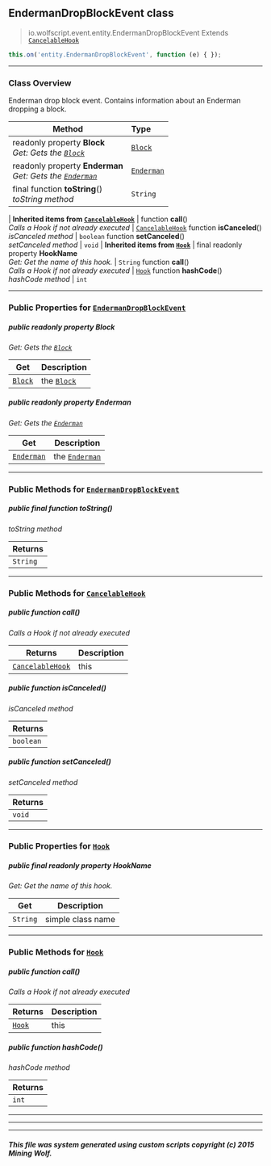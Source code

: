 ## EndermanDropBlockEvent __class__

>io.wolfscript.event.entity.EndermanDropBlockEvent
>Extends [`CancelableHook`](../../hook/CancelableHook.md)
``` javascript
this.on('entity.EndermanDropBlockEvent', function (e) { });
```


---

### Class Overview

Enderman drop block event. Contains information about an Enderman dropping a block.

Method | Type   
--- | :--- 
 readonly property __Block__ <br> _Get: Gets the [`Block`](../../api/world/blocks/Block.md)_ | [`Block`](../../api/world/blocks/Block.md)
 readonly property __Enderman__ <br> _Get: Gets the [`Enderman`](../../api/entity/living/monster/Enderman.md)_ | [`Enderman`](../../api/entity/living/monster/Enderman.md)
final function __toString__() <br> _toString method_ | `String`
 |
__Inherited items from [`CancelableHook`](../../hook/CancelableHook.md)__ |
 function __call__() <br> _Calls a Hook if not already executed_ | [`CancelableHook`](../../hook/CancelableHook.md)
 function __isCanceled__() <br> _isCanceled method_ | `boolean`
 function __setCanceled__() <br> _setCanceled method_ | `void`
 |
__Inherited items from [`Hook`](../../hook/Hook.md)__ |
final readonly property __HookName__ <br> _Get: Get the name of this hook._ | `String`
 function __call__() <br> _Calls a Hook if not already executed_ | [`Hook`](../../hook/Hook.md)
 function __hashCode__() <br> _hashCode method_ | `int`







---


### Public Properties for [`EndermanDropBlockEvent`](EndermanDropBlockEvent.md)

##### <a id='block'></a>public  readonly property __Block__

_Get: Gets the [`Block`](../../api/world/blocks/Block.md)_

Get | Description
--- | --- 
[`Block`](../../api/world/blocks/Block.md) | the [`Block`](../../api/world/blocks/Block.md)



##### <a id='enderman'></a>public  readonly property __Enderman__

_Get: Gets the [`Enderman`](../../api/entity/living/monster/Enderman.md)_

Get | Description
--- | --- 
[`Enderman`](../../api/entity/living/monster/Enderman.md) | the [`Enderman`](../../api/entity/living/monster/Enderman.md)



---

### Public Methods for [`EndermanDropBlockEvent`](EndermanDropBlockEvent.md)

##### <a id='tostring'></a>public final function __toString__()

_toString method_

Returns | 
--- | 
`String` |


---

### Public Methods for [`CancelableHook`](../../hook/CancelableHook.md)

##### <a id='call'></a>public  function __call__()

_Calls a Hook if not already executed_

Returns | Description
--- | --- 
[`CancelableHook`](../../hook/CancelableHook.md) | this


##### <a id='iscanceled'></a>public  function __isCanceled__()

_isCanceled method_

Returns | 
--- | 
`boolean` |


##### <a id='setcanceled'></a>public  function __setCanceled__()

_setCanceled method_

Returns | 
--- | 
`void` |


---

### Public Properties for [`Hook`](../../hook/Hook.md)

##### <a id='hookname'></a>public final readonly property __HookName__

_Get: Get the name of this hook._

Get | Description
--- | --- 
`String` | simple class name



---

### Public Methods for [`Hook`](../../hook/Hook.md)

##### <a id='call'></a>public  function __call__()

_Calls a Hook if not already executed_

Returns | Description
--- | --- 
[`Hook`](../../hook/Hook.md) | this


##### <a id='hashcode'></a>public  function __hashCode__()

_hashCode method_

Returns | 
--- | 
`int` |


---


---


---


##### This file was system generated using custom scripts copyright (c) 2015 Mining Wolf.
	

